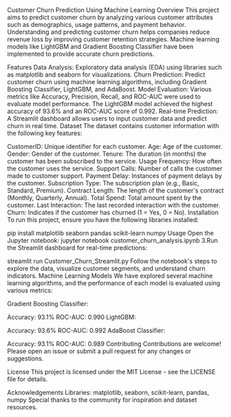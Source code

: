 Customer Churn Prediction Using Machine Learning
Overview
This project aims to predict customer churn by analyzing various customer attributes such as demographics, usage patterns, and payment behavior. Understanding and predicting customer churn helps companies reduce revenue loss by improving customer retention strategies. Machine learning models like LightGBM and Gradient Boosting Classifier have been implemented to provide accurate churn predictions.

Features
Data Analysis: Exploratory data analysis (EDA) using libraries such as matplotlib and seaborn for visualizations.
Churn Prediction: Predict customer churn using machine learning algorithms, including Gradient Boosting Classifier, LightGBM, and AdaBoost.
Model Evaluation: Various metrics like Accuracy, Precision, Recall, and ROC-AUC were used to evaluate model performance. The LightGBM model achieved the highest accuracy of 93.6% and an ROC-AUC score of 0.992.
Real-time Prediction: A Streamlit dashboard allows users to input customer data and predict churn in real time.
Dataset
The dataset contains customer information with the following key features:

CustomerID: Unique identifier for each customer.
Age: Age of the customer.
Gender: Gender of the customer.
Tenure: The duration (in months) the customer has been subscribed to the service.
Usage Frequency: How often the customer uses the service.
Support Calls: Number of calls the customer made to customer support.
Payment Delay: Instances of payment delays by the customer.
Subscription Type: The subscription plan (e.g., Basic, Standard, Premium).
Contract Length: The length of the customer's contract (Monthly, Quarterly, Annual).
Total Spend: Total amount spent by the customer.
Last Interaction: The last recorded interaction with the customer.
Churn: Indicates if the customer has churned (1 = Yes, 0 = No).
Installation
To run this project, ensure you have the following libraries installed:

pip install matplotlib seaborn pandas scikit-learn numpy
Usage
Open the Jupyter notebook:
jupyter notebook customer_churn_analysis.ipynb
3.Run the Streamlit dashboard for real-time predictions:

streamlit run Customer_Churn_Streamlit.py
Follow the notebook's steps to explore the data, visualize customer segments, and understand churn indicators.
Machine Learning Models
We have explored several machine learning algorithms, and the performance of each model is evaluated using various metrics:

Gradient Boosting Classifier:

Accuracy: 93.1%
ROC-AUC: 0.990
LightGBM:

Accuracy: 93.6%
ROC-AUC: 0.992
AdaBoost Classifier:

Accuracy: 93.1%
ROC-AUC: 0.989
Contributing
Contributions are welcome! Please open an issue or submit a pull request for any changes or suggestions.

License
This project is licensed under the MIT License - see the LICENSE file for details.

Acknowledgements
Libraries: matplotlib, seaborn, scikit-learn, pandas, numpy
Special thanks to the community for inspiration and dataset resources.
